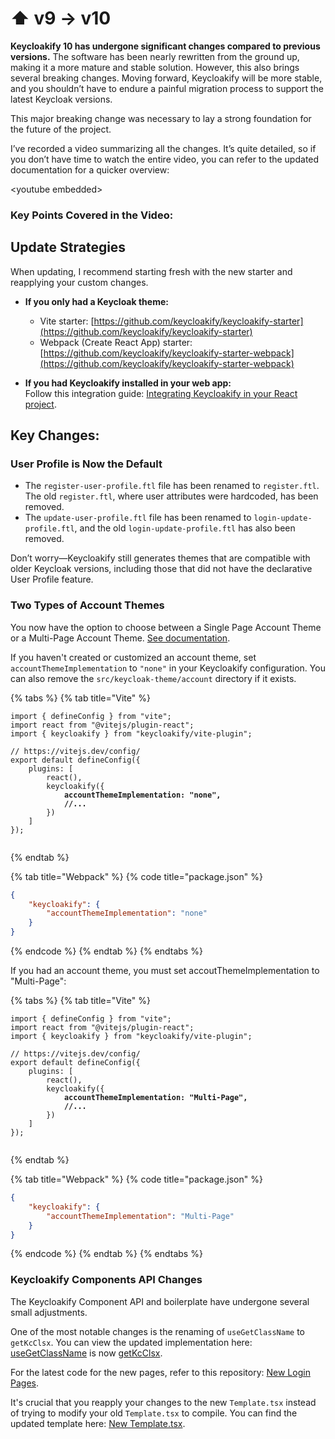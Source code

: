 # ⬆️ v9 -> v10

**Keycloakify 10 has undergone significant changes compared to previous versions.** The software has been nearly rewritten from the ground up, making it a more mature and stable solution. However, this also brings several breaking changes. Moving forward, Keycloakify will be more stable, and you shouldn’t have to endure a painful migration process to support the latest Keycloak versions.

This major breaking change was necessary to lay a strong foundation for the future of the project.

I’ve recorded a video summarizing all the changes. It’s quite detailed, so if you don’t have time to watch the entire video, you can refer to the updated documentation for a quicker overview:

\<youtube embedded>

### Key Points Covered in the Video:

## Update Strategies

When updating, I recommend starting fresh with the new starter and reapplying your custom changes.

- **If you only had a Keycloak theme:**
  - Vite starter: [https://github.com/keycloakify/keycloakify-starter](https://github.com/keycloakify/keycloakify-starter)
  - Webpack (Create React App) starter: [https://github.com/keycloakify/keycloakify-starter-webpack](https://github.com/keycloakify/keycloakify-starter-webpack)
  
- **If you had Keycloakify installed in your web app:**  
  Follow this integration guide: [Integrating Keycloakify in your React project](../../keycloakify-in-my-codebase/in-your-react-project/).

## Key Changes:

### User Profile is Now the Default

- The `register-user-profile.ftl` file has been renamed to `register.ftl`. The old `register.ftl`, where user attributes were hardcoded, has been removed.
- The `update-user-profile.ftl` file has been renamed to `login-update-profile.ftl`, and the old `login-update-profile.ftl` has also been removed.

Don’t worry—Keycloakify still generates themes that are compatible with older Keycloak versions, including those that did not have the declarative User Profile feature.

### Two Types of Account Themes

You now have the option to choose between a Single Page Account Theme or a Multi-Page Account Theme. [See documentation](../../account-theme/).

If you haven't created or customized an account theme, set `accountThemeImplementation` to `"none"` in your Keycloakify configuration. You can also remove the `src/keycloak-theme/account` directory if it exists.

{% tabs %}
{% tab title="Vite" %}
<pre class="language-tsx" data-title="vite.config.ts"><code class="lang-tsx">import { defineConfig } from "vite";
import react from "@vitejs/plugin-react";
import { keycloakify } from "keycloakify/vite-plugin";

// https://vitejs.dev/config/
export default defineConfig({
    plugins: [
        react(),
        keycloakify({
<strong>            accountThemeImplementation: "none",
</strong><strong>            //...
</strong>        })
    ]
});

</code></pre>
{% endtab %}

{% tab title="Webpack" %}
{% code title="package.json" %}
```json
{
    "keycloakify": {
        "accountThemeImplementation": "none"
    }
}
```
{% endcode %}
{% endtab %}
{% endtabs %}

If you had an account theme, you must set accoutThemeImplementation to "Multi-Page":

{% tabs %}
{% tab title="Vite" %}
<pre class="language-tsx" data-title="vite.config.ts"><code class="lang-tsx">import { defineConfig } from "vite";
import react from "@vitejs/plugin-react";
import { keycloakify } from "keycloakify/vite-plugin";

// https://vitejs.dev/config/
export default defineConfig({
    plugins: [
        react(),
        keycloakify({
<strong>            accountThemeImplementation: "Multi-Page",
</strong><strong>            //...
</strong>        })
    ]
});

</code></pre>
{% endtab %}

{% tab title="Webpack" %}
{% code title="package.json" %}
```json
{
    "keycloakify": {
        "accountThemeImplementation": "Multi-Page"
    }
}
```
{% endcode %}
{% endtab %}
{% endtabs %}

### Keycloakify Components API Changes

The Keycloakify Component API and boilerplate have undergone several small adjustments.

One of the most notable changes is the renaming of `useGetClassName` to `getKcClsx`. You can view the updated implementation here: [useGetClassName](https://github.com/keycloakify/keycloakify-starter/blob/081c7d415088b022cb9595bd4bca3a502171ed3a/src/keycloak-theme/login/pages/Login.tsx#L18-L21) is now [getKcClsx](https://github.com/keycloakify/keycloakify/blob/1785916d32f11b36527dbac6625643c5342149ab/src/login/pages/Login.tsx#L12-L15).

For the latest code for the new pages, refer to this repository: [New Login Pages](https://github.com/keycloakify/keycloakify/tree/main/src/login/pages).

It's crucial that you reapply your changes to the new `Template.tsx` instead of trying to modify your old `Template.tsx` to compile. You can find the updated template here: [New Template.tsx](https://github.com/keycloakify/keycloakify/blob/main/src/login/Template.tsx).
